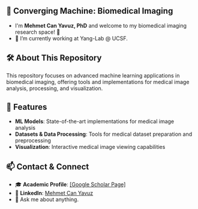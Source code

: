 ## 🔬 Converging Machine: Biomedical Imaging
- I'm **Mehmet Can Yavuz, PhD** and welcome to my biomedical imaging research space! 🎯
- 🔭 I’m currently working at Yang-Lab @ UCSF.

## 🛠️ About This Repository

This repository focuses on advanced machine learning applications in biomedical imaging, offering tools and implementations for medical image analysis, processing, and visualization.

## 🚀 Features

- **ML Models**: State-of-the-art implementations for medical image analysis
- **Datasets & Data Processing**: Tools for medical dataset preparation and preprocessing
- **Visualization**: Interactive medical image viewing capabilities

## 📫 Contact & Connect

- 🎓 **Academic Profile**: [[Google Scholar Page]](https://scholar.google.com/citations?user=LbWQgRsAAAAJ)
- 🔗 **LinkedIn**: [Mehmet Can Yavuz](https://www.linkedin.com/in/mcanyavuz/)
- 💬 Ask me about anything.
  
